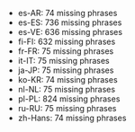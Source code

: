 - es-AR: 74 missing phrases
- es-ES: 736 missing phrases
- es-VE: 636 missing phrases
- fi-FI: 632 missing phrases
- fr-FR: 75 missing phrases
- it-IT: 75 missing phrases
- ja-JP: 75 missing phrases
- ko-KR: 74 missing phrases
- nl-NL: 75 missing phrases
- pl-PL: 824 missing phrases
- ru-RU: 75 missing phrases
- zh-Hans: 74 missing phrases
